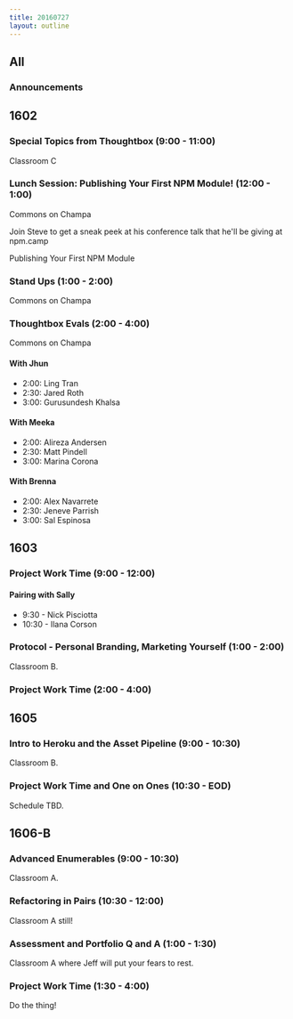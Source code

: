 ```yaml
---
title: 20160727
layout: outline
---
```


## All

### Announcements


## 1602

### Special Topics from Thoughtbox (9:00 - 11:00)

Classroom C

### Lunch Session: Publishing Your First NPM Module! (12:00 - 1:00)

Commons on Champa

Join Steve to get a sneak peek at his conference talk that he'll be giving at npm.camp

Publishing Your First NPM Module

### Stand Ups (1:00 - 2:00)

Commons on Champa

### Thoughtbox Evals (2:00 - 4:00)

Commons on Champa

#### With Jhun

- 2:00: Ling Tran
- 2:30: Jared Roth
- 3:00: Gurusundesh Khalsa

#### With Meeka

- 2:00: Alireza Andersen
- 2:30: Matt Pindell
- 3:00: Marina Corona

#### With Brenna

- 2:00: Alex Navarrete
- 2:30: Jeneve Parrish
- 3:00: Sal Espinosa


## 1603

### Project Work Time (9:00 - 12:00)

#### Pairing with Sally

* 9:30 - Nick Pisciotta
* 10:30 - Ilana Corson

### Protocol - Personal Branding, Marketing Yourself (1:00 - 2:00)

Classroom B.

### Project Work Time (2:00 - 4:00)


## 1605

### Intro to Heroku and the Asset Pipeline (9:00 - 10:30)

Classroom B.

### Project Work Time and One on Ones (10:30 - EOD)

Schedule TBD.


## 1606-B

### Advanced Enumerables (9:00 - 10:30)

Classroom A.

### Refactoring in Pairs (10:30 - 12:00)

Classroom A still!

### Assessment and Portfolio Q and A (1:00 - 1:30)

Classroom A where Jeff will put your fears to rest.

### Project Work Time (1:30 - 4:00)

Do the thing!




